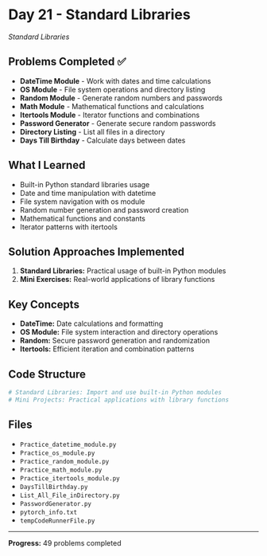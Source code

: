 # Day 21 - Standard Libraries

*Standard Libraries*

## Problems Completed ✅
- **DateTime Module** - Work with dates and time calculations
- **OS Module** - File system operations and directory listing
- **Random Module** - Generate random numbers and passwords
- **Math Module** - Mathematical functions and calculations
- **Itertools Module** - Iterator functions and combinations
- **Password Generator** - Generate secure random passwords
- **Directory Listing** - List all files in a directory
- **Days Till Birthday** - Calculate days between dates

## What I Learned
- Built-in Python standard libraries usage
- Date and time manipulation with datetime
- File system navigation with os module
- Random number generation and password creation
- Mathematical functions and constants
- Iterator patterns with itertools

## Solution Approaches Implemented
1. **Standard Libraries:** Practical usage of built-in Python modules
2. **Mini Exercises:** Real-world applications of library functions

## Key Concepts
- **DateTime:** Date calculations and formatting
- **OS Module:** File system interaction and directory operations
- **Random:** Secure password generation and randomization
- **Itertools:** Efficient iteration and combination patterns

## Code Structure
```python
# Standard Libraries: Import and use built-in Python modules
# Mini Projects: Practical applications with library functions
```

## Files
- `Practice_datetime_module.py`
- `Practice_os_module.py`
- `Practice_random_module.py`
- `Practice_math_module.py`
- `Practice_itertools_module.py`
- `DaysTillBirthday.py`
- `List_All_File_inDirectory.py`
- `PasswordGenerator.py`
- `pytorch_info.txt`
- `tempCodeRunnerFile.py`

---
**Progress:** 49 problems completed